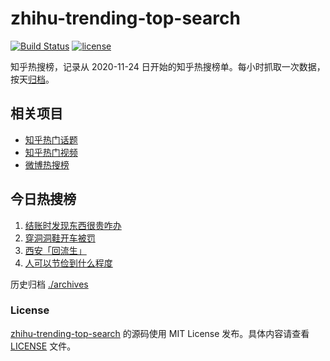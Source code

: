 # zhihu-trending-top-search

[![Build Status](https://github.com/justjavac/zhihu-trending-top-search/workflows/ci/badge.svg?branch=main)](https://github.com/justjavac/zhihu-trending-top-search/actions)
[![license](https://img.shields.io/github/license/justjavac/zhihu-trending-top-search)](https://github.com/justjavac/zhihu-trending-top-search/blob/main/LICENSE)

知乎热搜榜，记录从 2020-11-24 日开始的知乎热搜榜单。每小时抓取一次数据，按天[归档](./archives)。

## 相关项目

- [知乎热门话题](https://github.com/justjavac/zhihu-trending-hot-questions)
- [知乎热门视频](https://github.com/justjavac/zhihu-trending-hot-video)
- [微博热搜榜](https://github.com/justjavac/weibo-trending-hot-search)

## 今日热搜榜

<!-- BEGIN -->
<!-- 最后更新时间 Sat Jul 22 2023 13:06:31 GMT+0800 (China Standard Time) -->

1. [结账时发现东西很贵咋办](https://www.zhihu.com/search?q=%E7%BB%93%E8%B4%A6%E6%97%B6%E5%8F%91%E7%8E%B0%E4%B8%9C%E8%A5%BF%E5%BE%88%E8%B4%B5%E5%92%8B%E5%8A%9E)
1. [穿洞洞鞋开车被罚](https://www.zhihu.com/search?q=%E7%A9%BF%E6%B4%9E%E6%B4%9E%E9%9E%8B%E5%BC%80%E8%BD%A6%E8%A2%AB%E7%BD%9A)
1. [西安「回流生」](https://www.zhihu.com/search?q=%E8%A5%BF%E5%AE%89%E3%80%8C%E5%9B%9E%E6%B5%81%E7%94%9F%E3%80%8D)
1. [人可以节俭到什么程度](https://www.zhihu.com/search?q=%E4%BA%BA%E5%8F%AF%E4%BB%A5%E8%8A%82%E4%BF%AD%E5%88%B0%E4%BB%80%E4%B9%88%E7%A8%8B%E5%BA%A6)

<!-- END -->

历史归档 [./archives](./archives)

### License

[zhihu-trending-top-search](https://github.com/justjavac/zhihu-trending-top-search) 的源码使用 MIT License
发布。具体内容请查看 [LICENSE](./LICENSE) 文件。

